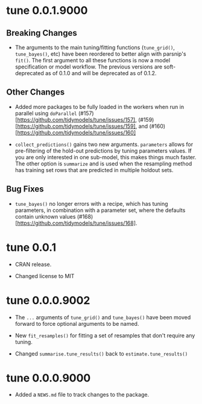 # tune 0.0.1.9000

## Breaking Changes

* The arguments to the main tuning/fitting functions (`tune_grid()`,  `tune_bayes()`, etc) have been reordered to better align with parsnip's `fit()`. The first argument to all these functions is now a model specification or model workflow. The previous versions are soft-deprecated as of 0.1.0 and will be   deprecated as of 0.1.2.

## Other Changes

* Added more packages to be fully loaded in the workers when run in parallel using `doParallel` (#157)[https://github.com/tidymodels/tune/issues/157],  (#159)[https://github.com/tidymodels/tune/issues/159], and 
(#160)[https://github.com/tidymodels/tune/issues/160]

* `collect_predictions()` gains two new arguments. `parameters` allows for pre-filtering of the hold-out predictions by tuning parameters values. If you are only interested in one sub-model, this makes things much faster. The other option is `summarize` and is used when the resampling method has training set rows that are predicted in multiple holdout sets.  

## Bug Fixes

* `tune_bayes()` no longer errors with a recipe, which has tuning parameters, in combination with a parameter set, where the defaults contain unknown values (#168)[https://github.com/tidymodels/tune/issues/168].

# tune 0.0.1

* CRAN release.

* Changed license to MIT

# tune 0.0.0.9002

* The `...` arguments of `tune_grid()` and `tune_bayes()` have been moved
  forward to force optional arguments to be named.

* New `fit_resamples()` for fitting a set of resamples that don't require any
  tuning.

* Changed `summarise.tune_results()` back to `estimate.tune_results()`

# tune 0.0.0.9000

* Added a `NEWS.md` file to track changes to the package.
